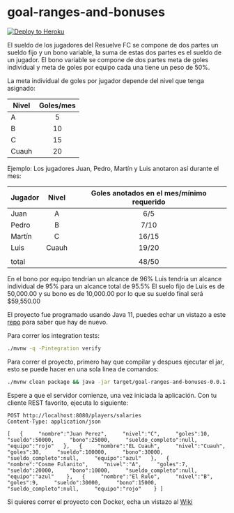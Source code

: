 # goal-ranges-and-bonuses

[![Deploy to Heroku](https://www.herokucdn.com/deploy/button.png)](https://heroku.com/deploy)

El sueldo de los jugadores del Resuelve FC se compone de dos partes un sueldo fijo y un bono variable, la suma de estas dos partes es el sueldo de un jugador. El bono variable se compone de dos partes meta de goles individual y meta de goles por equipo cada una tiene un peso de 50%.

La meta individual de goles por jugador depende del nivel que tenga asignado:

| Nivel |Goles/mes|
| ------------- |:-------------:| 
|A |5|
|B |10|
|C |15|
|Cuauh |20|

Ejemplo:
Los jugadores Juan, Pedro, Martín y Luis anotaron así durante el mes:

| Jugador | Nivel |Goles anotados en el mes/mínimo requerido|
| ------------- |:-------------:| :-----------: |
|Juan | A |6/5|
|Pedro | B |7/10|
|Martín |C |16/15|
|Luis | Cuauh |19/20|
|  | | |
| total |  |48/50|

En el bono por equipo tendrían un alcance de 96%
Luis tendría un alcance individual de 95% para un alcance total de 95.5%
El suelo fijo de Luis es de 50,000.00 y su bono es de 10,000.00 por lo que su sueldo final será $59,550.00

El proyecto fue programado usando Java 11, puedes echar un vistazo a este [repo](https://github.com/juanpabloprado/JavaCrashCourse) para saber que hay de nuevo.

Para correr los integration tests:
```bash
./mvnw -q -Pintegration verify
```

Para correr el proyecto, primero hay que compilar y despues ejecutar el jar, esto se puede hacer en una sola linea de comandos:
```bash
./mvnw clean package && java -jar target/goal-ranges-and-bonuses-0.0.1-SNAPSHOT.jar
```
Espere a que el servidor comienze, una vez iniciada la aplicación. Con tu cliente REST favorito, ejecuta lo siguiente: 
```http
POST http://localhost:8080/players/salaries
Content-Type: application/json

[   {     "nombre":"Juan Perez",     "nivel":"C",     "goles":10,     "sueldo":50000,     "bono":25000,     "sueldo_completo":null,     "equipo":"rojo"   },   {     "nombre":"EL Cuauh",     "nivel":"Cuauh",     "goles":30,     "sueldo":100000,     "bono":30000,     "sueldo_completo":null,     "equipo":"azul"   },   {     "nombre":"Cosme Fulanito",     "nivel":"A",     "goles":7,     "sueldo":20000,     "bono":10000,     "sueldo_completo":null,     "equipo":"azul"    },   {     "nombre":"El Rulo",     "nivel":"B",     "goles":9,     "sueldo":30000,     "bono":15000,     "sueldo_completo":null,     "equipo":"rojo"    } ]
```

Si quieres correr el proyecto con Docker, echa un vistazo al [Wiki](https://github.com/juanpabloprado/goal-ranges-and-bonuses/wiki/Building-Docker-Images-with-Google-JIB)
